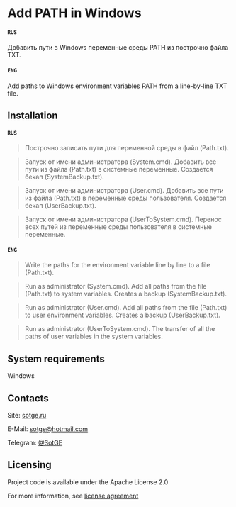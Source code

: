 # Add PATH in Windows

#### `RUS`
Добавить пути в Windows переменные среды PATH из построчно файла TXT.

#### `ENG`
Add paths to Windows environment variables PATH from a line-by-line TXT file.

## Installation

#### `RUS`
> Построчно записать пути для переменной среды в файл (Path.txt).

> Запуск от имени администратора (System.cmd).
> Добавить все пути из файла (Path.txt) в системные переменные.
> Создается бекап (SystemBackup.txt).

> Запуск от имени администратора (User.cmd).
> Добавить все пути из файла (Path.txt) в переменные среды пользователя.
> Создается бекап (UserBackup.txt).

> Запуск от имени администратора (UserToSystem.cmd).
> Перенос всех путей из переменные среды пользователя в системные переменные.

#### `ENG`
> Write the paths for the environment variable line by line to a file (Path.txt).

> Run as administrator (System.cmd).
> Add all paths from the file (Path.txt) to system variables.
> Creates a backup (SystemBackup.txt).

> Run as administrator (User.cmd).
> Add all paths from the file (Path.txt) to user environment variables.
> Creates a backup (UserBackup.txt).

> Run as administrator (UserToSystem.cmd).
> The transfer of all the paths of user variables in the system variables.

## System requirements
Windows

## Contacts
Site: [sotge.ru](https://sotge.ru  "SotGE")

E-Mail: <sotge@hotmail.com>

Telegram: [@SotGE](https://t.me/sotge)

## Licensing
Project code is available under the Apache License 2.0

For more information, see [license agreement](LICENSE)
